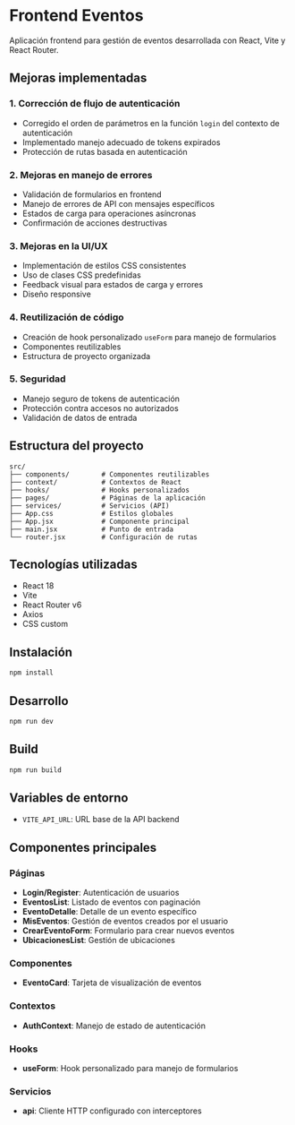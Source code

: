 # Frontend Eventos

Aplicación frontend para gestión de eventos desarrollada con React, Vite y React Router.

## Mejoras implementadas

### 1. Corrección de flujo de autenticación
- Corregido el orden de parámetros en la función `login` del contexto de autenticación
- Implementado manejo adecuado de tokens expirados
- Protección de rutas basada en autenticación

### 2. Mejoras en manejo de errores
- Validación de formularios en frontend
- Manejo de errores de API con mensajes específicos
- Estados de carga para operaciones asíncronas
- Confirmación de acciones destructivas

### 3. Mejoras en la UI/UX
- Implementación de estilos CSS consistentes
- Uso de clases CSS predefinidas
- Feedback visual para estados de carga y errores
- Diseño responsive

### 4. Reutilización de código
- Creación de hook personalizado `useForm` para manejo de formularios
- Componentes reutilizables
- Estructura de proyecto organizada

### 5. Seguridad
- Manejo seguro de tokens de autenticación
- Protección contra accesos no autorizados
- Validación de datos de entrada

## Estructura del proyecto

```
src/
├── components/        # Componentes reutilizables
├── context/           # Contextos de React
├── hooks/             # Hooks personalizados
├── pages/             # Páginas de la aplicación
├── services/          # Servicios (API)
├── App.css            # Estilos globales
├── App.jsx            # Componente principal
├── main.jsx           # Punto de entrada
└── router.jsx         # Configuración de rutas
```

## Tecnologías utilizadas

- React 18
- Vite
- React Router v6
- Axios
- CSS custom

## Instalación

```bash
npm install
```

## Desarrollo

```bash
npm run dev
```

## Build

```bash
npm run build
```

## Variables de entorno

- `VITE_API_URL`: URL base de la API backend

## Componentes principales

### Páginas
- **Login/Register**: Autenticación de usuarios
- **EventosList**: Listado de eventos con paginación
- **EventoDetalle**: Detalle de un evento específico
- **MisEventos**: Gestión de eventos creados por el usuario
- **CrearEventoForm**: Formulario para crear nuevos eventos
- **UbicacionesList**: Gestión de ubicaciones

### Componentes
- **EventoCard**: Tarjeta de visualización de eventos

### Contextos
- **AuthContext**: Manejo de estado de autenticación

### Hooks
- **useForm**: Hook personalizado para manejo de formularios

### Servicios
- **api**: Cliente HTTP configurado con interceptores
